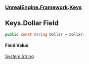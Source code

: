 ### [UnrealEngine.Framework](UnrealEngine_Framework.md 'UnrealEngine.Framework').[Keys](Keys.md 'UnrealEngine.Framework.Keys')
## Keys.Dollar Field
```csharp
public const string Dollar = Dollar;
```
#### Field Value
[System.String](https://docs.microsoft.com/en-us/dotnet/api/System.String 'System.String')
